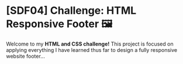 # [SDF04] Challenge: HTML Responsive Footer 🖼️

Welcome to my **HTML and CSS challenge!** This project is focused on applying everything I have learned  thus far to design a fully responsive website footer...